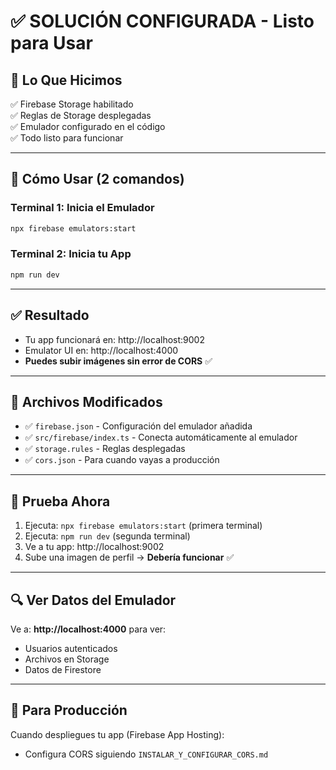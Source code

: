 # ✅ SOLUCIÓN CONFIGURADA - Listo para Usar

## 🎉 Lo Que Hicimos

✅ Firebase Storage habilitado  
✅ Reglas de Storage desplegadas  
✅ Emulador configurado en el código  
✅ Todo listo para funcionar  

---

## 🚀 Cómo Usar (2 comandos)

### Terminal 1: Inicia el Emulador
```bash
npx firebase emulators:start
```

### Terminal 2: Inicia tu App
```bash
npm run dev
```

---

## ✅ Resultado

- Tu app funcionará en: http://localhost:9002
- Emulator UI en: http://localhost:4000
- **Puedes subir imágenes sin error de CORS** ✅

---

## 📝 Archivos Modificados

- ✅ `firebase.json` - Configuración del emulador añadida
- ✅ `src/firebase/index.ts` - Conecta automáticamente al emulador
- ✅ `storage.rules` - Reglas desplegadas
- ✅ `cors.json` - Para cuando vayas a producción

---

## 🎯 Prueba Ahora

1. Ejecuta: `npx firebase emulators:start` (primera terminal)
2. Ejecuta: `npm run dev` (segunda terminal)
3. Ve a tu app: http://localhost:9002
4. Sube una imagen de perfil → **Debería funcionar** ✅

---

## 🔍 Ver Datos del Emulador

Ve a: **http://localhost:4000** para ver:
- Usuarios autenticados
- Archivos en Storage
- Datos de Firestore

---

## 📝 Para Producción

Cuando despliegues tu app (Firebase App Hosting):
- Configura CORS siguiendo `INSTALAR_Y_CONFIGURAR_CORS.md`

